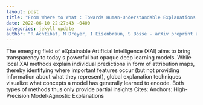 ```yaml
--- 
layout: post 
title: "From Where to What : Towards Human-Understandable Explanations through Concept Relevance Propagation" 
date: 2022-06-10 22:27:43 -0400 
categories: jekyll update 
author: "R Achtibat, M Dreyer, I Eisenbraun, S Bosse - arXiv preprint arXiv , 2022" 
--- 
```

The emerging field of eXplainable Artificial Intelligence (XAI) aims to bring transparency to today s powerful but opaque deep learning models. While local XAI methods explain individual predictions in form of attribution maps, thereby identifying where important features occur (but not providing information about what they represent), global explanation techniques visualize what concepts a model has generally learned to encode. Both types of methods thus only provide partial insights Cites: Anchors: High-Precision Model-Agnostic Explanations